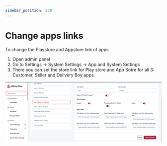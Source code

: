 ```yaml
---
sidebar_position: 230
---
```

# Change apps links 

To change the Playstore and Appstore link of apps

1. Open admin panel
2. Go to Settings -> System Settings -> App and System Settings
3. There you can set the store link for Play store and App Sotre for all 3: Customer, Seller and Delivery Boy apps.

![Change Currency Settings](./img/applinks.png)